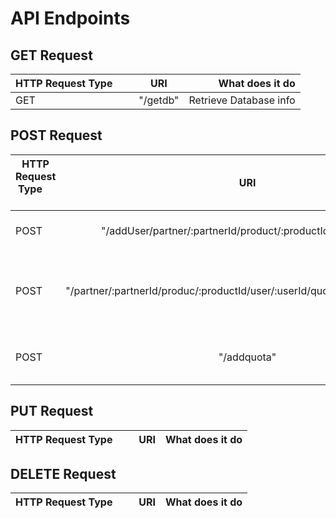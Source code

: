 # API Endpoints

## GET Request
| HTTP Request Type       | URI| What does it do  |
| ------------- |:-------------:| -----:|
| GET  | "/getdb" | Retrieve Database info |



## POST Request
| HTTP Request Type       | URI| What does it do  |
| ------------- |:-------------:| -----:|
| POST | "/addUser/partner/:partnerId/product/:productId/user/:userId"|   Add user to billing database |
| POST | "/partner/:partnerId/produc/:productId/user/:userId/quotaReached/:quotaId/" | Call by Quota when a quota is reached its limit |
| POST | "/addquota" | Add quota to billing database|



## PUT Request
| HTTP Request Type       | URI| What does it do  |
| ------------- |:-------------:| -----:|



## DELETE Request
| HTTP Request Type       | URI| What does it do  |
| ------------- |:-------------:| -----:|
